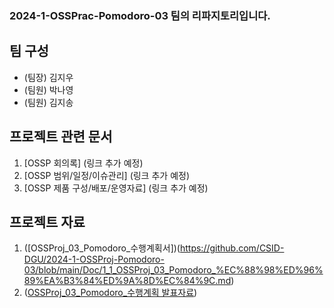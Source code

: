 ### 2024-1-OSSPrac-Pomodoro-03 팀의 리파지토리입니다.  

## 팀 구성    
- (팀장) 김지우  
- (팀원) 박나영  
- (팀원) 김지송
  
## 프로젝트 관련 문서  
1. [OSSP 회의록] (링크 추가 예정)  
2. [OSSP 범위/일정/이슈관리] (링크 추가 예정)  
3. [OSSP 제품 구성/배포/운영자료] (링크 추가 예정)  
  
## 프로젝트 자료  
1. ([OSSProj_03_Pomodoro_수행계획서])(https://github.com/CSID-DGU/2024-1-OSSProj-Pomodoro-03/blob/main/Doc/1_1_OSSProj_03_Pomodoro_%EC%88%98%ED%96%89%EA%B3%84%ED%9A%8D%EC%84%9C.md)  
2. ([OSSProj_03_Pomodoro_수행계획 발표자료](https://github.com/CSID-DGU/2024-1-OSSProj-Pomodoro-03/blob/main/Doc/1_2_OSSProj_03_%20%EB%BD%80%EB%AA%A8%EB%8F%84%EB%A1%9C_%EC%88%98%ED%96%89%EA%B3%84%ED%9A%8D%EB%B0%9C%ED%91%9C%EC%9E%90%EB%A3%8C.pdf))  

